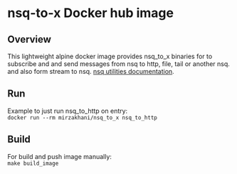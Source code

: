 # nsq-to-x Docker hub image

## Overview

This lightweight alpine docker image provides nsq_to_x binaries for to subscribe and and send messages from nsq to http, file, tail or another nsq. and also form stream to nsq. [nsq utilities documentation](https://nsq.io/components/utilities.html). 
## Run

Example to just run nsq_to_http on entry:  
`docker run --rm mirzakhani/nsq_to_x nsq_to_http`  


## Build

For build and push image manually:  
`make build_image`
